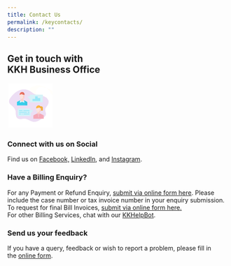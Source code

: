 ```yaml
---
title: Contact Us
permalink: /keycontacts/
description: ""
---
```

## **Get in touch with<br> KKH Business Office**

<img src="images/contactusicon.png" style="max-width: 20%; margin: 2px;">

### **Connect with us on Social**

Find us on [Facebook,](https://www.facebook.com/kkh.sg/) [LinkedIn](https://www.linkedin.com/company/kk-women's-and-children's-hospital/), and [Instagram](https://www.instagram.com/kkh.sg/).

### **Have a Billing Enquiry?**


For any Payment or Refund Enquiry, [submit via online form here](https://for.sg/askshs). Please include the case number or tax invoice number in your enquiry submission. <br>
To request for final Bill Invoices, [submit via online form here.](https://for.sg/shsbill)<br>
For other Billing Services, 
chat with our [KKHelpBot](http://www.kkh.com.sg/billing-services).


### **Send us your feedback**
If you have a query, feedback or wish to report a problem, please fill in the [online form](https://form.gov.sg/5ee64839c874b200134f59d2).